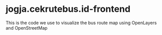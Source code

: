 # jogja.cekrutebus.id-frontend
This is the code we use to visualize the bus route map using OpenLayers and OpenStreetMap

